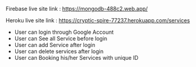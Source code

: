Firebase live site link : https://mongodb-488c2.web.app/

Heroku live site link : https://cryptic-spire-77237.herokuapp.com/services

* User can login through Google Account
* User can See all Service before login
* User can add Service after login
* User can delete services after login
* User can Booking his/her Services with unique ID
